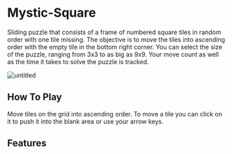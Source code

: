 # Mystic-Square
Sliding puzzle that consists of a frame of numbered square tiles in random order with one tile missing. The objective is to move the tiles into ascending order with the empty tile in the bottom right corner. You can select the size of the puzzle, ranging from 3x3 to as big as 9x9. Your move count as well as the time it takes to solve the puzzle is tracked.

![untitled](https://user-images.githubusercontent.com/22751232/34451620-a19a637c-ecf9-11e7-8708-235fe57de9d8.png)

## How To Play

Move tiles on the grid into ascending order. To move a tile you can click on it to push it into the blank area or use your arrow keys.

## Features

